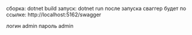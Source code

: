 сборка: dotnet build
запуск: dotnet run
после запуска сваггер будет по ссылке:
http://localhost:5162/swagger

логин admin
пароль admin